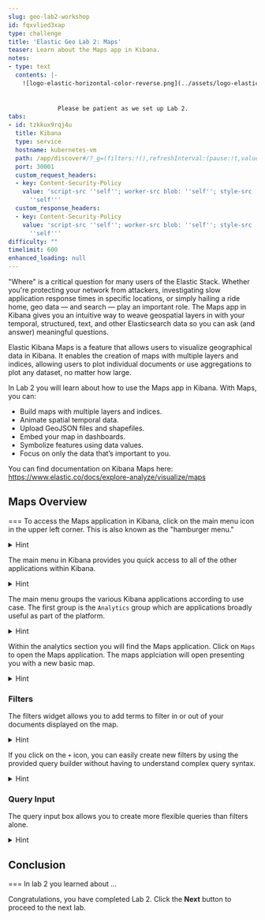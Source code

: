 ```yaml
---
slug: geo-lab2-workshop
id: fqxvlied3xap
type: challenge
title: 'Elastic Geo Lab 2: Maps'
teaser: Learn about the Maps app in Kibana.
notes:
- type: text
  contents: |-
    ![logo-elastic-horizontal-color-reverse.png](../assets/logo-elastic-horizontal-color-reverse.png)


              Please be patient as we set up Lab 2.
tabs:
- id: tzkkux9rqj4u
  title: Kibana
  type: service
  hostname: kubernetes-vm
  path: /app/discover#/?_g=(filters:!(),refreshInterval:(pause:!t,value:60000),time:(from:now-48h,to:now))&_a=(columns:!(),dataSource:(dataViewId:trimet-geo-workshop-data,type:dataView),filters:!(),interval:auto,query:(language:kuery,query:''),sort:!(!('@timestamp',desc)))
  port: 30001
  custom_request_headers:
  - key: Content-Security-Policy
    value: 'script-src ''self''; worker-src blob: ''self''; style-src ''unsafe-inline''
      ''self'''
  custom_response_headers:
  - key: Content-Security-Policy
    value: 'script-src ''self''; worker-src blob: ''self''; style-src ''unsafe-inline''
      ''self'''
difficulty: ""
timelimit: 600
enhanced_loading: null
---
```

"Where" is a critical question for many users of the Elastic Stack. Whether you're protecting your network from attackers, investigating slow application response times in specific locations, or simply hailing a ride home, geo data — and search — play an important role. The Maps app in Kibana gives you an intuitive way to weave geospatial layers in with your temporal, structured, text, and other Elasticsearch data so you can ask (and answer) meaningful questions.

Elastic Kibana Maps is a feature that allows users to visualize geographical data in Kibana. It enables the creation of maps with multiple layers and indices, allowing users to plot individual documents or use aggregations to plot any dataset, no matter how large.

In Lab 2 you will learn about how to use the Maps app in Kibana.  With Maps, you can:

- Build maps with multiple layers and indices.
- Animate spatial temporal data.
- Upload GeoJSON files and shapefiles.
- Embed your map in dashboards.
- Symbolize features using data values.
- Focus on only the data that’s important to you.

You can find documentation on Kibana Maps here: https://www.elastic.co/docs/explore-analyze/visualize/maps

## Maps Overview
===
To access the Maps application in Kibana, click on the main menu icon in the upper left corner.  This is also known as the "hamburger menu."

<details>
	<summary>Hint</summary>
	<img src="../assets/geo-workshop-kibana-hambuger-menu.png" />
</details>

The main menu in Kibana provides you quick access to all of the other applications within Kibana.

<details>
	<summary>Hint</summary>
	<img src="../assets/geo-workshop-kibana-main-menu.png" />
</details>

The main menu groups the various Kibana applications according to use case.  The first group is the `Analytics` group which are applications broadly useful as part of the platform.

<details>
	<summary>Hint</summary>
	<img src="../assets/geo-workshop-kibana-analytics-section.png" />
</details>

Within the analytics section you will find the Maps application.  Click on `Maps` to open the Maps application.  The maps applciation will open presenting you with a new basic map.

<details>
	<summary>Hint</summary>
	<img src="../assets/geo-workshop-kibana-maps.png" />
</details>

### Filters
The filters widget allows you to add terms to filter in or out of your documents displayed on the map.

<details>
	<summary>Hint</summary>
	<img src="../assets/geo-workshop-maps-filter.png" />
</details>

If you click on the `+` icon, you can easily create new filters by using the provided query builder without having to understand complex query syntax.

<details>
	<summary>Hint</summary>
	<img src="../assets/geo-workshop-maps-filter-add.png" />
</details>

### Query Input
The query input box allows you to create more flexible queries than filters alone.

<details>
	<summary>Hint</summary>
	<img src="../assets/geo-workshop-maps-query-box.png" />
</details>

## Conclusion
===
In lab 2 you learned about ...

Congratulations, you have completed Lab 2. Click the **Next** button to proceed to the next lab.